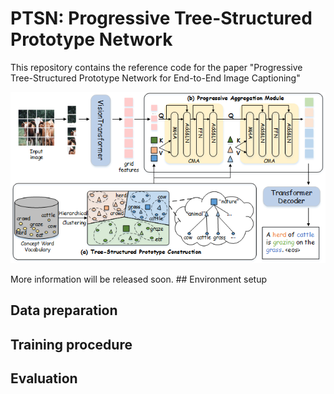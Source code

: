 # PTSN: Progressive Tree-Structured Prototype Network
This repository contains the reference code for the paper "Progressive Tree-Structured Prototype Network for End-to-End Image Captioning"
<p align="center">
  <img src="images/framework.png" alt="Progressive Tree-Structured Prototype Network" width="850"/>
</p>
More information will be released soon.
## Environment setup


## Data preparation


## Training procedure

## Evaluation
